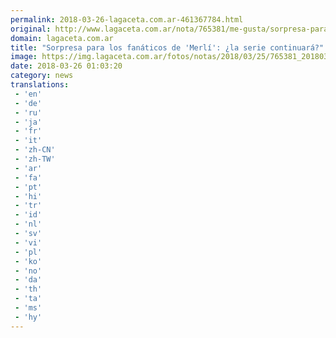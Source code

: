 ```yaml
---
permalink: 2018-03-26-lagaceta.com.ar-461367784.html
original: http://www.lagaceta.com.ar/nota/765381/me-gusta/sorpresa-para-fanaticos-merli-la-serie-continuara.html
domain: lagaceta.com.ar
title: "Sorpresa para los fanáticos de 'Merlí': ¿la serie continuará?"
image: https://img.lagaceta.com.ar/fotos/notas/2018/03/25/765381_20180325213552.jpg
date: 2018-03-26 01:03:20
category: news
translations: 
 - 'en'
 - 'de'
 - 'ru'
 - 'ja'
 - 'fr'
 - 'it'
 - 'zh-CN'
 - 'zh-TW'
 - 'ar'
 - 'fa'
 - 'pt'
 - 'hi'
 - 'tr'
 - 'id'
 - 'nl'
 - 'sv'
 - 'vi'
 - 'pl'
 - 'ko'
 - 'no'
 - 'da'
 - 'th'
 - 'ta'
 - 'ms'
 - 'hy'
---
```


